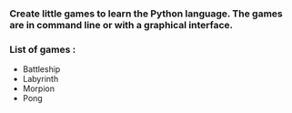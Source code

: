 ### Create little games to learn the Python language. The games are in command line or with a graphical interface.

### List of games :
- Battleship
- Labyrinth
- Morpion
- Pong
